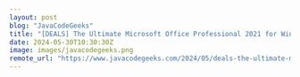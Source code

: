 ```yaml
---
layout: post
blog: "JavaCodeGeeks"
title: "[DEALS] The Ultimate Microsoft Office Professional 2021 for Windows: Lifetime License + Windows 11 Pro Bundle (81% off) & Other Deals Up To 98% Off"
date: 2024-05-30T10:30:30Z
image: images/javacodegeeks.png
remote_url: "https://www.javacodegeeks.com/2024/05/deals-the-ultimate-microsoft-office-professional-2021-for-windows-lifetime-license-windows-11-pro-bundle-81-off-other-deals-up-to-98-off-2.html"
---
```


